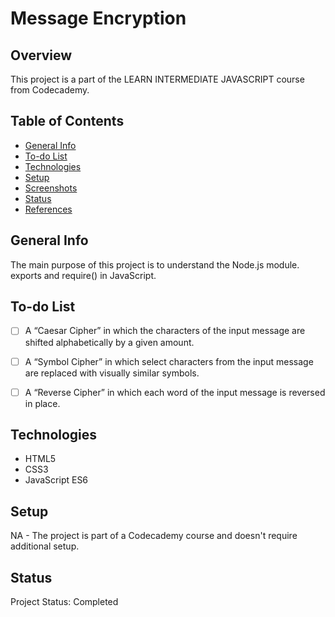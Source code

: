 # Message Encryption

## Overview

This project is a part of the LEARN INTERMEDIATE JAVASCRIPT course from Codecademy.

## Table of Contents

- [General Info](#general-info)
- [To-do List](#to-do-list)
- [Technologies](#technologies)
- [Setup](#setup)
- [Screenshots](#screenshots)
- [Status](#status)
- [References](#references)

## General Info

 The main purpose of this project is to understand the Node.js module. exports and require() in JavaScript.

## To-do List

- [ ] A “Caesar Cipher” in which the characters of the input message are shifted alphabetically by a given amount.
- [ ] A “Symbol Cipher” in which select characters from the input message are replaced with visually similar symbols.
- [ ] A “Reverse Cipher” in which each word of the input message is reversed in place.


## Technologies

- HTML5
- CSS3
- JavaScript ES6


## Setup

NA - The project is part of a Codecademy course and doesn't require additional setup.

## Status

Project Status: Completed
